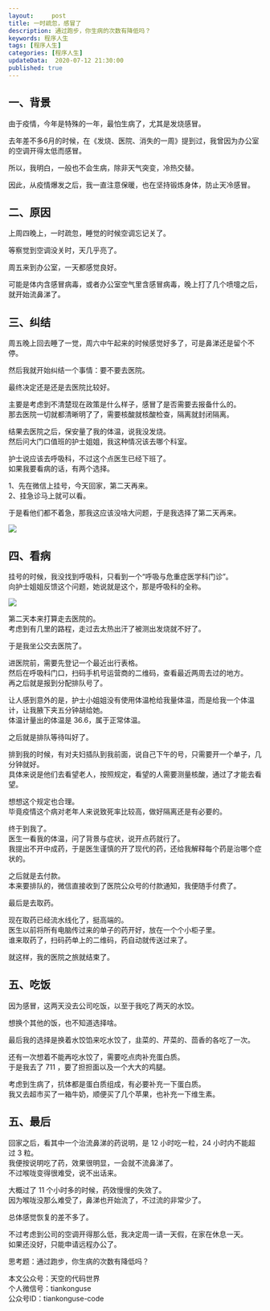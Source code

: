 ```yaml
---   
layout:     post  
title: 一时疏忽，感冒了  
description: 通过跑步，你生病的次数有降低吗？    
keywords: 程序人生  
tags: [程序人生]    
categories: [程序人生]  
updateData:  2020-07-12 21:30:00  
published: true  
---  
```



## 一、背景


由于疫情，今年是特殊的一年，最怕生病了，尤其是发烧感冒。  


去年差不多6月的时候，在《发烧、医院、消失的一周》提到过，我曾因为办公室的空调开得太低而感冒。  


所以，我明白，一般也不会生病，除非天气突变，冷热交替。  


因此，从疫情爆发之后，我一直注意保暖，也在坚持锻炼身体，防止天冷感冒。  


## 二、原因


上周四晚上，一时疏忽，睡觉的时候空调忘记关了。  


等察觉到空调没关时，天几乎亮了。  


周五来到办公室，一天都感觉良好。  


可能是体内含感冒病毒，或者办公室空气里含感冒病毒，晚上打了几个喷嚏之后，就开始流鼻涕了。  


## 三、纠结 


周五晚上回去睡了一觉，周六中午起来的时候感觉好多了，可是鼻涕还是留个不停。  


然后我就开始纠结一个事情：要不要去医院。  


最终决定还是还是去医院比较好。  


主要是考虑到不清楚现在政策是什么样子，感冒了是否需要去报备什么的。  
那去医院一切就都清晰明了了，需要核酸就核酸检查，隔离就封闭隔离。  


结果去医院之后，保安量了我的体温，说我没发烧。  
然后问大门口值班的护士姐姐，我这种情况该去哪个科室。  


护士说应该去呼吸科，不过这个点医生已经下班了。  
如果我要看病的话，有两个选择。  


1、先在微信上挂号，今天回家，第二天再来。  
2、挂急诊马上就可以看。  


于是看他们都不着急，那我这应该没啥大问题，于是我选择了第二天再来。  


![](https://res2020.tiankonguse.com/images/2020/07/12/001.png)  


## 四、看病  


挂号的时候，我没找到呼吸科，只看到一个“呼吸与危重症医学科门诊”。  
向护士姐姐反馈这个问题，她说就是这个，那是呼吸科的全称。  



![](https://res2020.tiankonguse.com/images/2020/07/12/001.png)  


第二天本来打算走去医院的。  
考虑到有几里的路程，走过去太热出汗了被测出发烧就不好了。  


于是我坐公交去医院了。  


进医院前，需要先登记一个最近出行表格。  
然后在呼吸科门口，扫码手机号运营商的二维码，查看最近两周去过的地方。  
再之后就是报到分配排队号了。  


让人感到意外的是，护士小姐姐没有使用体温枪给我量体温，而是给我一个体温计，让我腋下夹五分钟胡给她。  
体温计量出的体温是 36.6，属于正常体温。  


之后就是排队等待叫好了。  


排到我的时候，有对夫妇插队到我前面，说自己下午的号，只需要开一个单子，几分钟就好。  
具体来说是他们去看望老人，按照规定，看望的人需要测量核酸，通过了才能去看望。  


想想这个规定也合理。  
毕竟疫情这个病对老年人来说致死率比较高，做好隔离还是有必要的。  


终于到我了。  
医生一看我的体温，问了背景与症状，说开点药就行了。  
我提出不开中成药，于是医生谨慎的开了现代的药，还给我解释每个药是治哪个症状的。  


之后就是去付款。  
本来要排队的，微信直接收到了医院公众号的付款通知，我便随手付费了。  


最后是去取药。  


现在取药已经流水线化了，挺高端的。  
医生以前将所有电脑传过来的单子的药开好，放在一个个小柜子里。  
谁来取药了，扫码药单上的二维码，药自动就传送过来了。  


就这样，我的医院之旅就结束了。  


## 五、吃饭  


因为感冒，这两天没去公司吃饭，以至于我吃了两天的水饺。  


想换个其他的饭，也不知道选择啥。  


最后我的选择是换着水饺馅来吃水饺了，韭菜的、芹菜的、茴香的各吃了一次。  


还有一次想着不能再吃水饺了，需要吃点肉补充蛋白质。  
于是我去了 711 ，要了担担面以及一个大大的鸡腿。  


考虑到生病了，抗体都是蛋白质组成，有必要补充一下蛋白质。  
我又去超市买了一箱牛奶，顺便买了几个苹果，也补充一下维生素。  


## 五、最后  


回家之后，看其中一个治流鼻涕的药说明，是 12 小时吃一粒，24 小时内不能超过 3 粒。  
我便按说明吃了药，效果很明显，一会就不流鼻涕了。  
不过喉咙变得很难受，说不出话来。  


大概过了 11 个小时多的时候，药效慢慢的失效了。  
因为喉咙没那么难受了，鼻涕也开始流了，不过流的非常少了。  


总体感觉恢复的差不多了。  


不过考虑到公司的空调开得那么低，我决定周一请一天假，在家在休息一天。  
如果还没好，只能申请远程办公了。  


思考题：通过跑步，你生病的次数有降低吗？  



本文公众号：天空的代码世界  
个人微信号：tiankonguse  
公众号ID：tiankonguse-code  
  

